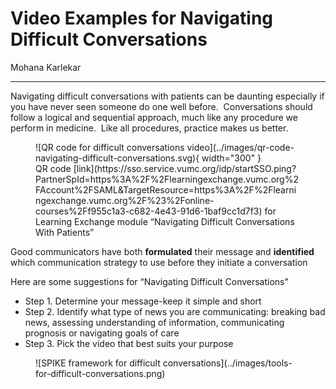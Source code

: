 # Video Examples for Navigating Difficult Conversations

Mohana Karlekar

---

Navigating difficult conversations with patients can be daunting
especially if you have never seen someone do one well before. 
Conversations should follow a logical and sequential approach, much like
any procedure we perform in medicine.  Like all procedures, practice
makes us better.

<figure markdown>
![QR code for difficult conversations video](../images/qr-code-navigating-difficult-conversations.svg){ width="300" }
  <figcaption markdown>
QR code [link](https://sso.service.vumc.org/idp/startSSO.ping?PartnerSpId=https%3A%2F%2Flearningexchange.vumc.org%2FAccount%2FSAML&TargetResource=https%3A%2F%2Flearningexchange.vumc.org%2F%23%2Fonline-courses%2Ff955c1a3-c682-4e43-91d6-1baf9cc1d7f3) for Learning Exchange module “Navigating Difficult Conversations With Patients”
  </figcaption>
</figure>

Good communicators have both **formulated** their message and
**identified** which communication strategy to use before they initiate
a conversation

Here are some suggestions for “Navigating Difficult Conversations”

-   Step 1. Determine your message-keep it simple and short
-   Step 2. Identify what type of news you are communicating: breaking
    bad news, assessing understanding of information, communicating
    prognosis or navigating goals of care
-   Step 3. Pick the video that best suits your purpose

<figure markdown>
  ![SPIKE framework for difficult conversations](../images/tools-for-difficult-conversations.png)
</figure>
